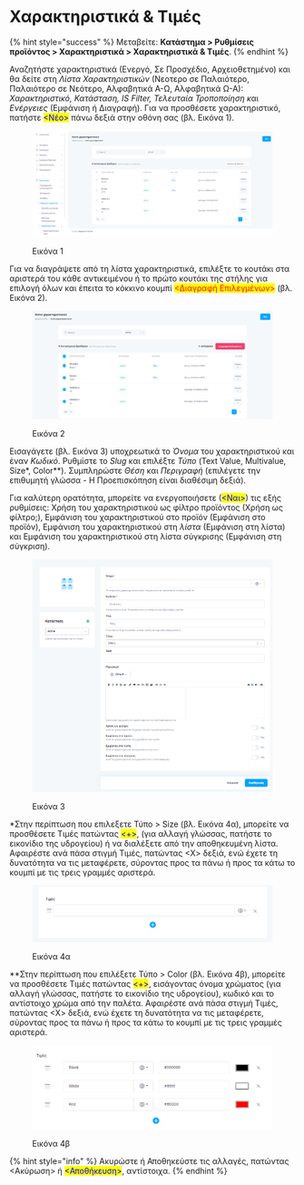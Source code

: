 # Χαρακτηριστικά & Τιμές

{% hint style="success" %}
Μεταβείτε: **Κατάστημα > Ρυθμίσεις προϊόντος > Χαρακτηριστικά > Χαρακτηριστικά & Τιμές**.
{% endhint %}

Αναζητήστε χαρακτηριστικά (Ενεργό, Σε Προσχέδιο, Αρχειοθετημένο) και θα δείτε στη _Λίστα Χαρακτηριστικών_ (Νεοτερο σε Παλαιότερο, Παλαιότερο σε Νεότερο, Αλφαβητικά Α-Ω, Αλφαβητικά Ω-Α): _Χαρακτηριστικό, Κατάσταση, IS Filter, Τελευταία Τροποποίηση &#x3BA;_&#x3B1;ι _Ενέργειες_ (Εμφάνιση ή Διαγραφή). Για να προσθέσετε χαρακτηριστικό, πατήστε <mark style="color:blue;"><Νέο></mark> πάνω δεξιά στην οθόνη σας (βλ. Εικόνα 1).

<figure><img src="../../../../.gitbook/assets/ScreenHunter 668.png" alt=""><figcaption><p>Εικόνα 1</p></figcaption></figure>

Για να διαγράψετε από τη λίστα χαρακτηριστικά, επιλέξτε το κουτάκι στα αριστερά του κάθε αντικειμένου ή το πρώτο κουτάκι της στήλης για επιλογή όλων και έπειτα το κόκκινο κουμπί <mark style="color:red;"><Διαγραφή Επιλεγμένων></mark> (βλ. Εικόνα 2).

<figure><img src="../../../../.gitbook/assets/ScreenHunter 693.png" alt=""><figcaption><p>Εικόνα 2</p></figcaption></figure>

Εισαγάγετε (βλ. Εικόνα 3) υποχρεωτικά το _Όνομα_ του χαρακτηριστικού και έναν _Κωδικό_. Ρυθμίστε το _Slug_ και επιλέξτε _Τύπο_ (Text Value, Multivalue, Size\*, Color\*\*). Συμπληρώστε _Θέση_ και _Περιγραφή_ (επιλέγετε την επιθυμητή γλώσσα - Η Προεπισκόπηση είναι διαθέσιμη δεξιά).

Για καλύτερη ορατότητα, μπορείτε να ενεργοποιήσετε (<mark style="color:blue;"><Ναι></mark>) τις εξής ρυθμίσεις: Χρήση του χαρακτηριστικού ως φίλτρο προϊόντος (Χρήση ως φίλτρο;), Εμφάνιση του χαρακτηριστικού στο προϊόν (Εμφάνιση στο προϊόν), Εμφάνιση του χαρακτηριστικού στη _λίστα_ (Εμφάνιση στη λίστα) και Εμφάνιση του χαρακτηριστικού στη λίστα σύγκρισης (Εμφάνιση στη σύγκριση).

<figure><img src="../../../../.gitbook/assets/ScreenHunter 669.png" alt=""><figcaption><p>Εικόνα 3</p></figcaption></figure>

\*Στην περίπτωση που επιλεξετε Τύπο > Size (βλ. Εικόνα 4α), μπορείτε να προσθέσετε Τιμές πατώντας <mark style="color:blue;"><+></mark>, (για αλλαγή γλώσσας, πατήστε το εικονίδιο της υδρογείου) ή να διαλέξετε από την αποθηκευμένη λίστα. Αφαιρέστε ανά πάσα στιγμή Τιμές, πατώντας <Χ> δεξιά, ενώ έχετε τη δυνατότητα να τις μεταφέρετε, σύροντας προς τα πάνω ή προς τα κάτω το κουμπί με τις τρεις γραμμές αριστερά.

<figure><img src="../../../../.gitbook/assets/ScreenHunter 77.png" alt="" width="563"><figcaption><p>Εικόνα 4α</p></figcaption></figure>

\*\*Στην περίπτωση που επιλέξετε Τύπο > Color (βλ. Εικόνα 4β), μπορείτε να προσθέσετε Τιμές πατώντας <mark style="color:blue;"><+></mark>, εισάγοντας όνομα χρώματος (για αλλαγή γλώσσας, πατήστε το εικονίδιο της υδρογείου), κωδικό και το αντίστοιχο χρώμα από την παλέτα. Αφαιρέστε ανά πάσα στιγμή Τιμές, πατώντας <Χ> δεξιά, ενώ έχετε τη δυνατότητα να τις μεταφέρετε, σύροντας προς τα πάνω ή προς τα κάτω το κουμπί με τις τρεις γραμμές αριστερά.

<figure><img src="../../../../.gitbook/assets/ScreenHunter 674.png" alt="" width="563"><figcaption><p>Εικόνα 4β</p></figcaption></figure>

{% hint style="info" %}
Ακυρώστε ή Αποθηκεύστε τις αλλαγές, πατώντας <Ακύρωση> ή <mark style="color:blue;"><Αποθήκευση></mark>, αντίστοιχα.
{% endhint %}
